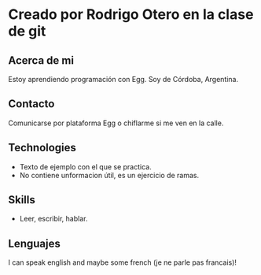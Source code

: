 # Creado por Rodrigo Otero en la clase de git
## Acerca de mi
Estoy aprendiendo programación con Egg. Soy de Córdoba, Argentina.
## Contacto
Comunicarse por plataforma Egg o chiflarme si me ven en la calle.
## Technologies
- Texto de ejemplo con el que se practica.
- No contiene unformacion útil, es un ejercicio de ramas.
## Skills
- Leer, escribir, hablar.
## Lenguajes
I can speak english and maybe some french (je ne parle pas francais)!

